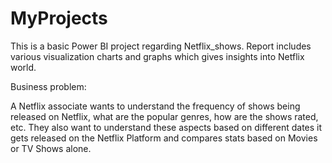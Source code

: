 # MyProjects

This is a basic Power BI project regarding Netflix_shows. Report includes various visualization charts and graphs which gives insights into Netflix world.

Business problem:

A Netflix associate wants to understand the frequency of shows being released on Netflix, what are the popular genres, how are the shows rated, etc. They also want to understand these aspects based on different dates it gets released on the Netflix Platform and compares stats based on Movies or TV Shows alone. 

